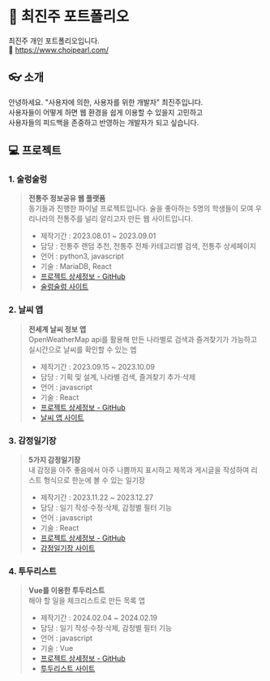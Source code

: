 # 💎 최진주 포트폴리오
최진주 개인 포트폴리오입니다. <br />
🔗 https://www.choipearl.com/ 
<br />
## 👓 소개
안녕하세요. "사용자에 의한, 사용자를 위한 개발자" 최진주입니다. <br />
사용자들이 어떻게 하면 웹 환경을 쉽게 이용할 수 있을지 고민하고 <br />
사용자들의 피드백을 존중하고 반영하는 개발자가 되고 싶습니다. <br />

## 💻 프로젝트
### 1. 술렁술렁
> **전통주 정보공유 웹 플랫폼** <br />
> 동기들과 진행한 파이널 프로젝트입니다. 술을 좋아하는 5명의 학생들이 모여 우리나라의 전통주를 널리 알리고자 만든 웹 사이트입니다.
> - 제작기간 : 2023.08.01 ~ 2023.09.01
> - 담당 : 전통주 랜덤 추천, 전통주 전체·카테고리별 검색, 전통주 상세페이지
> - 언어 : python3, javascript
> - 기술 : MariaDB, React
> - [프로젝트 상세정보 - GitHub](https://github.com/roalwh/Project-OMDB-Public)
> - [술렁술렁 사이트](http://roalwh.iptime.org:20108/)

### 2. 날씨 앱
> **전세계 날씨 정보 앱** <br />
> OpenWeatherMap api를 활용해 만든 나라별로 검색과 즐겨찾기가 가능하고 실시간으로 날씨를 확인할 수 있는 엡
> - 제작기간 : 2023.09.15 ~ 2023.10.09
> - 담당 : 기획 및 설계, 나라별 검색, 즐겨찾기 추가·삭제
> - 언어 : javascript
> - 기술 : React
> - [프로젝트 상세정보 - GitHub](https://github.com/pearlworld/weather-app.git)
> - [날씨 앱 사이트](https://weather-app-pearlworld.vercel.app/)

### 3. 감정일기장
> **5가지 감정일기장** <br />
> 내 감정을 아주 좋음에서 아주 나쁨까지 표시하고 제목과 게시글을 작성하여 리스트 형식으로 한눈에 볼 수 있는 일기장
> - 제작기간 : 2023.11.22 ~ 2023.12.27
> - 담당 : 일기 작성·수정·삭제, 감정별 필터 기능
> - 언어 : javascript
> - 기술 : React
> - [프로젝트 상세정보 - GitHub](https://github.com/pearlworld/emotion-diary.git)
> - [감정일기장 사이트](https://emotion-diary-pearworld.vercel.app/)

### 4. 투두리스트
> **Vue를 이용한 투두리스트** <br />
> 해야 할 일을 체크리스트로 만든 목록 앱
> - 제작기간 : 2024.02.04 ~ 2024.02.19
> - 담당 : 일기 작성·수정·삭제, 감정별 필터 기능
> - 언어 : javascript
> - 기술 : Vue
> - [프로젝트 상세정보 - GitHub](https://github.com/pearlworld/todo-list)
> - [투두리스트 사이트](https://todo-list-pearlworld.vercel.app/)


